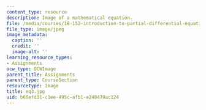 ```yaml
---
content_type: resource
description: Image of a mathematical equation.
file: /media/courses/18-152-introduction-to-partial-differential-equations-fall-2005/b66efd31c1ee495cafb1e248479ac124_eq3.jpg
file_type: image/jpeg
image_metadata:
  caption: ''
  credit: ''
  image-alt: ''
learning_resource_types:
- Assignments
ocw_type: OCWImage
parent_title: Assignments
parent_type: CourseSection
resourcetype: Image
title: eq3.jpg
uid: b66efd31-c1ee-495c-afb1-e248479ac124
---
```

